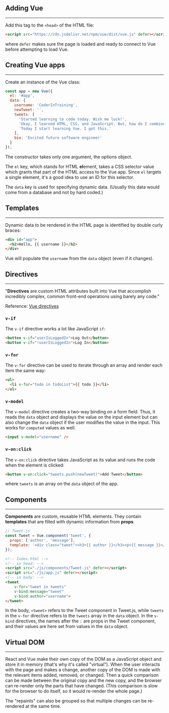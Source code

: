 ## Adding Vue
---
Add this tag to the `<head>` of the HTML file:
```html
<script src="https://cdn.jsdelivr.net/npm/vue/dist/vue.js" defer></script>
```
where `defer` makes sure the page is loaded and ready to connect to Vue before attempting to load Vue.

## Creating Vue apps
---
Create an instance of the Vue class:
```javascript
const app = new Vue({
  el: '#app',
  data: {
    username: 'CoderInTraining',
    newTweet: '',
    tweets: [
      'Started learning to code today. Wish me luck!', 
      'Okay, I learned HTML, CSS, and JavaScript. But, how do I combine them together?? Send help.', 
      'Today I start learning Vue. I got this.'
    ],
    bio: 'Excited future software engineer'
  }
});
```
The constructor takes only one argument, the options object.

The `el` key, which stands for HTML **el**ement, takes a CSS selector value which grants that part of the HTML access to the Vue app.  Since `el` targets a single element, it's a good idea to use an ID for this selector.

The `data` key is used for specifying dynamic data.  (Usually this data would come from a database and not by hard coded.)

## Templates
---
Dynamic data to be rendered in the HTML page is identified by double curly braces:
```html
<div id="app">
  <h2>Hello, {{ username }}</h2>
</div>
```
Vue will populate the `username` from the `data` object (even if it changes).

## Directives
---
"**Directives** are custom HTML attributes built into Vue that accomplish incredibly complex, common front-end operations using barely any code."

Reference: [Vue directives](https://vuejs.org/v2/api/#Directives)

### `v-if`
The `v-if` directive works a lot like JavaScript `if`:
```html
<button v-if="userIsLoggedIn">Log Out</button>
<button v-if="!userIsLoggedIn">Log In</button>
```

### `v-for`
The `v-for` directive can be used to iterate through an array and render each item the same way:
```html
<ul>
  <li v-for="todo in todoList">{{ todo }}</li>
</ul>
```

### `v-model`
The `v-model` directive creates a two-way binding on a form field.  Thus, it reads the `data` object and displays the value on the input element but can also change the `data` object if the user modifies the value in the input. This works for `computed` values as well.
```html
<input v-model="username" />
```

### `v-on:click`
The `v-on:click` directive takes JavaScript as its value and runs the code when the element is clicked:
```html
<button v-on:click="tweets.push(newTweet)">Add Tweet</button>
```
where `tweets` is an array on the `data` object of the app.

## Components
---
**Components** are custom, reusable HTML elements. They contain **templates** that are filled with dynamic information from **props**.

```javascript
// Tweet.js
const Tweet = Vue.component('tweet', {
  props: ['author', 'message'],
  template: '<div class="tweet"><h3>{{ author }}</h3><p>{{ message }}</p></div>'
});
```

```html
<!-- Index.html -->
<!-- in head: -->
<script src="./js/components/Tweet.js" defer></script>
<script src="./js/app.js" defer></script>
<!-- in body: -->
<tweet
    v-for="tweet in tweets" 
    v-bind:message="tweet"
    v-bind:author="username">
</tweet>
```

In the body, `<tweet>` refers to the Tweet component in Tweet.js, while `tweets` in the `v-for` directive refers to the `tweets` array in the `data` object. In the `v-bind` directives, the names after the `:` are props in the Tweet component, and their values are here set from values in the `data` object.

## Virtual DOM
---
React and Vue make their own copy of the DOM as a JavaScript object and store it in memory (that's why it's called "virtual").  When the user interacts with the page and makes a change, another copy of the DOM is made with the relevant items added, removed, or changed.  Then a quick comparison can be made between the original copy and the new copy, and the browser can re-render only the parts that have changed. (This comparison is slow for the browser to do itself, so it would re-render the whole page.)

The "repaints" can also be grouped so that multiple changes can be re-rendered at the same time.
